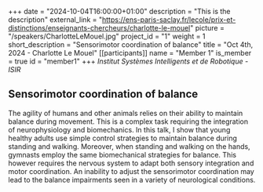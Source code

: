 +++
date = "2024-10-04T16:00:00+01:00"
description = "This is the description"
external_link = "https://ens-paris-saclay.fr/lecole/prix-et-distinctions/enseignants-chercheurs/charlotte-le-mouel"
picture = "/speakers/CharlotteLeMouel.jpg"
project_id = "1"
weight = 1
short_description = "Sensorimotor coordination of balance"
title = "Oct 4th, 2024 - Charlotte Le Mouel"
[[participants]]
    name = "Member 1"
    is_member = true
    id = "member1"
+++
_Institut Systèmes Intelligents et de Robotique - ISIR_

## Sensorimotor coordination of balance 

The agility of humans and other animals relies on their ability to maintain balance during movement. This is a complex task requiring the integration of neurophysiology and biomechanics. In this talk, I show that young healthy adults use simple control strategies to maintain balance during standing and walking. Moreover, when standing and walking on the hands, gymnasts employ the same biomechanical strategies for balance. This however requires the nervous system to adapt both sensory integration and motor coordination. An inability to adjust the sensorimotor coordination may lead to the balance impairments seen in a variety of neurological conditions. 


